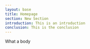 ```yaml
---
layout: base
title: Homepage
section: New Section
introduction: This is an introduction
conclusion: This is the conclusion
---
```

What a body
